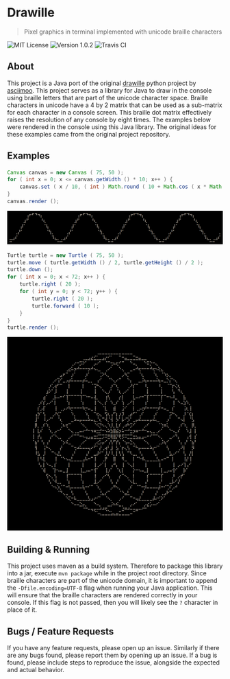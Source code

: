 # Drawille
> Pixel graphics in terminal implemented with unicode braille characters

![MIT License](https://img.shields.io/badge/License-MIT-lightgrey.svg?style=for-the-badge)
![Version 1.0.2](https://img.shields.io/badge/Version-1.0.2-lightgrey.svg?style=for-the-badge)
![Travis CI](https://img.shields.io/travis/null93/drawille.svg?style=for-the-badge&colorB=9f9f9f)

## About
This project is a Java port of the original [drawille](https://github.com/asciimoo/drawille) python project by [asciimoo](https://github.com/asciimoo). This project serves as a library for Java to draw in the console using braille letters that are part of the unicode character space.  Braille characters in unicode have a 4 by 2 matrix that can be used as a sub-matrix for each character in a console screen.  This braille dot matrix effectively raises the resolution of any console by eight times. The examples below were rendered in the console using this Java library.  The original ideas for these examples came from the original project repository.

## Examples
```java
Canvas canvas = new Canvas ( 75, 50 );
for ( int x = 0; x <= canvas.getWidth () * 10; x++ ) {
	canvas.set ( x / 10, ( int ) Math.round ( 10 + Math.cos ( x * Math.PI / 180 ) * 10 ) );
}
canvas.render ();
```
![Example #01](doc/assets/example_1.png)
```java
Turtle turtle = new Turtle ( 75, 50 );
turtle.move ( turtle.getWidth () / 2, turtle.getHeight () / 2 );
turtle.down ();
for ( int x = 0; x < 72; x++ ) {
	turtle.right ( 20 );
	for ( int y = 0; y < 72; y++ ) {
		turtle.right ( 20 );
		turtle.forward ( 10 );
	}
}
turtle.render ();
```
![Example #02](doc/assets/example_2.png)

## Building & Running
This project uses maven as a build system. Therefore to package this library into a jar, execute `mvn package` while in the project root directory. Since braille characters are part of the unicode domain, it is important to append the `-Dfile.encoding=UTF-8` flag when running your Java application.  This will ensure that the braille characters are rendered correctly in your console. If this flag is not passed, then you will likely see the `?` character in place of it.

## Bugs / Feature Requests
If you have any feature requests, please open up an issue. Similarly if there are any bugs found, please report them by opening up an issue.  If a bug is found, please include steps to reproduce the issue, alongside the expected and actual behavior.
